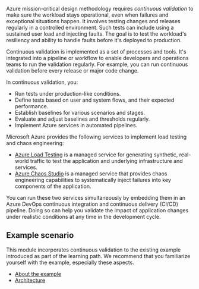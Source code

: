 Azure mission-critical design methodology requires *continuous validation* to make sure the workload stays operational, even when failures and exceptional situations happen. It involves testing changes and releases regularly in a controlled environment. Such tests can include using a sustained user load and injecting faults. The goal is to test the workload's resiliency and ability to handle faults before it's deployed to production.

Continuous validation is implemented as a set of processes and tools. It's integrated into a pipeline or workflow to enable developers and operations teams to run the validation regularly. For example, you can run continuous validation before every release or major code change. 

In continuous validation, you:

- Run tests under production-like conditions.
- Define tests based on user and system flows, and their expected performance.
- Establish baselines for various scenarios and stages.
- Evaluate and adjust baselines and thresholds regularly.
- Implement Azure services in automated pipelines.

Microsoft Azure provides the following services to implement load testing and chaos engineering:

- [Azure Load Testing](/azure/load-testing/overview-what-is-azure-load-testing) is a managed service for generating synthetic, real-world traffic to test the application and underlying infrastructure and services.
- [Azure Chaos Studio](/azure/chaos-studio/chaos-studio-overview) is a managed service that provides chaos engineering capabilities to systematically inject failures into key components of the application.

You can run these two services simultaneously by embedding them in an Azure DevOps continuous integration and continuous delivery (CI/CD) pipeline. Doing so can help you validate the impact of application changes under realistic conditions at any time in the development cycle.

## Example scenario

This module incorporates continuous validation to the existing example introduced as part of the learning path. We recommend that you familiarize yourself with the example, especially these aspects.

- [About the example](/training/modules/azure-mission-critical/1-introduction#example-scenario)
- [Architecture](/training/modules/design-health-model-mission-critical-workload/3-exercise-layered-model#example-architecture)

